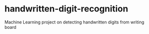 # handwritten-digit-recognition
Machine Learning project on detecting handwritten digits from writing board
